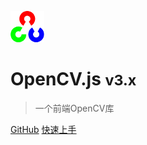 ![logo](./img/opencv-logo-small.png)

# OpenCV.js <small>v3.x</small>

> 一个前端OpenCV库

<!-- - 简单、轻便 (压缩后 ~21kB)
- 无需生成 html 文件
- 众多主题 -->

[GitHub](https://github.com/moqi-y/openCV.js-doc-zh)
[快速上手](#opencvjs简介)